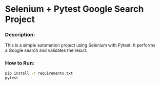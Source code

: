 # Selenium + Pytest Google Search Project

### Description:
This is a simple automation project using Selenium with Pytest. It performs a Google search and validates the result.

### How to Run:
```bash
pip install -r requirements.txt
pytest

